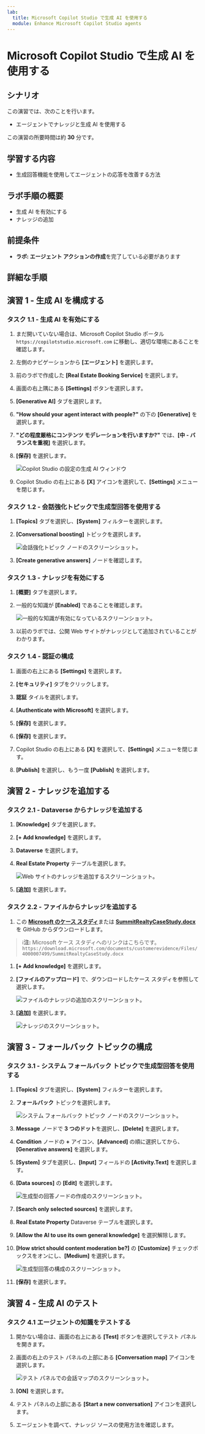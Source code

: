 ```yaml
---
lab:
  title: Microsoft Copilot Studio で生成 AI を使用する
  module: Enhance Microsoft Copilot Studio agents
---
```


# Microsoft Copilot Studio で生成 AI を使用する

## シナリオ

この演習では、次のことを行います。

- エージェントでナレッジと生成 AI を使用する

この演習の所要時間は約 **30** 分です。

## 学習する内容

- 生成回答機能を使用してエージェントの応答を改善する方法

## ラボ手順の概要

- 生成 AI を有効にする
- ナレッジの追加
  
## 前提条件

- **ラボ: エージェント アクションの作成**を完了している必要があります

## 詳細な手順

## 演習 1 - 生成 AI を構成する

### タスク 1.1 - 生成 AI を有効にする

1. まだ開いていない場合は、Microsoft Copilot Studio ポータル `https://copilotstudio.microsoft.com` に移動し、適切な環境にあることを確認します。

1. 左側のナビゲーションから **[エージェント]** を選択します。

1. 前のラボで作成した **[Real Estate Booking Service]** を選択します。

1. 画面の右上隅にある **[Settings]** ボタンを選択します。

1. **[Generative AI]** タブを選択します。

1. **"How should your agent interact with people?"** の下の **[Generative]** を選択します。

1. **"どの程度厳格にコンテンツ モデレーションを行いますか?"** では、**[中 - バランスを重視]** を選択します。

1. **[保存]** を選択します。

    ![Copilot Studio の設定の生成 AI ウィンドウ](../media/settings-generative-ai-2.png)

1. Copilot Studio の右上にある **[X]** アイコンを選択して、**[Settings]** メニューを閉じます。

### タスク 1.2 - 会話強化トピックで生成型回答を使用する

1. **[Topics]** タブを選択し、**[System]** フィルターを選択します。

1. **[Conversational boosting]** トピックを選択します。

    ![会話強化トピック ノードのスクリーンショット。](../media/conversational-boosting-topic-original.png)

1. **[Create generative answers]** ノードを確認します。

### タスク 1.3 - ナレッジを有効にする

1. **[概要]** タブを選択します。

1. 一般的な知識が **[Enabled]** であることを確認します。

    ![一般的な知識が有効になっているスクリーンショット。](../media/general-knowledge-2.png)

1. 以前のラボでは、公開 Web サイトがナレッジとして追加されていることがわかります。

### タスク 1.4 - 認証の構成

1. 画面の右上にある **[Settings]** を選択します。

1. **[セキュリティ]** タブをクリックします。

1. **認証** タイルを選択します。

1. **[Authenticate with Microsoft]** を選択します。

1. **[保存]** を選択します。

1. **[保存]** を選択します。

1. Copilot Studio の右上にある **[X]** を選択して、**[Settings]** メニューを閉じます。

1. **[Publish]** を選択し、もう一度 **[Publish]** を選択します。

## 演習 2 - ナレッジを追加する

### タスク 2.1 - Dataverse からナレッジを追加する

1. **[Knowledge]** タブを選択します。

1. **[+ Add knowledge]** を選択します。

1. **Dataverse** を選択します。

1. **Real Estate Property** テーブルを選択します。

    ![Web サイトのナレッジを追加するスクリーンショット。](../media/add-dataverse-knowedge-step1.png)

1. **[追加]** を選択します。

### タスク 2.2 - ファイルからナレッジを追加する

1. この [**Microsoft のケース スタディ**](https://download.microsoft.com/documents/customerevidence/Files/4000007499/SummitRealtyCaseStudy.docx)または [**SummitRealtyCaseStudy.docx**](../../Allfiles/SummitRealtyCaseStudy.docx) を GitHub からダウンロードします。

> ℹ️**注:** Microsoft ケース スタディへのリンクはこちらです。`https://download.microsoft.com/documents/customerevidence/Files/4000007499/SummitRealtyCaseStudy.docx`

1. **[+ Add knowledge]** を選択します。

1. **[ファイルのアップロード]** で、ダウンロードしたケース スタディを参照して選択します。

    ![ファイルのナレッジの追加のスクリーンショット。](../media/add-file-knowledge.png)

1. **[追加]** を選択します。

    ![ナレッジのスクリーンショット。](../media/knowledge-added.png)

## 演習 3 - フォールバック トピックの構成

### タスク 3.1 - システム フォールバック トピックで生成型回答を使用する

1. **[Topics]** タブを選択し、**[System]** フィルターを選択します。

1. **フォールバック** トピックを選択します。

    ![システム フォールバック トピック ノードのスクリーンショット。](../media/fallback-topic-original.png)

1. **Message** ノードで **3 つのドット**を選択し、**[Delete]** を選択します。

1. **Condition** ノードの **+** アイコン、**[Advanced]** の順に選択してから、**[Generative answers]** を選択します。

1. **[System]** タブを選択し、**[Input]** フィールドの **[Activity.Text]** を選択します。

1. **[Data sources]** の **[Edit]** を選択します。

    ![生成型の回答ノードの作成のスクリーンショット。](../media/fallback-topic-answers-2.png)

1. **[Search only selected sources]** を選択します。

1. **Real Estate Property** Dataverse テーブルを選択します。

1. **[Allow the AI to use its own general knowledge]** を選択解除します。

1. **[How strict should content moderation be?]** の **[Customize]** チェックボックスをオンにし、**[Medium]** を選択します。

    ![生成型回答の構成のスクリーンショット。](../media/fallback-topic-answers-knowledge-2.png)

1. **[保存]** を選択します。

## 演習 4 - 生成 AI のテスト

### タスク 4.1 エージェントの知識をテストする

1. 開かない場合は、画面の右上にある **[Test]** ボタンを選択してテスト パネルを開きます。

1. 画面の右上のテスト パネルの上部にある **[Conversation map]** アイコンを選択します。

    ![テスト パネルでの会話マップのスクリーンショット。](../media/test-pane-conversation-map.png)

1. **[ON]** を選択します。

1. テスト パネルの上部にある **[Start a new conversation]** アイコンを選択します。

1. エージェントを調べて、ナレッジ ソースの使用方法を確認します。
